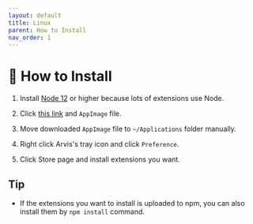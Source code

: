 ```yaml
---
layout: default
title: Linux
parent: How to Install
nav_order: 1
---
```


# 🌈 How to Install

1. Install [Node 12](https://nodejs.org/ko/download/) or higher because lots of extensions use Node.

2. Click [this link](https://github.com/jopemachine/arvis/releases) and `AppImage` file.

3. Move downloaded `AppImage` file to `~/Applications` folder manually.

4. Right click Arvis's tray icon and click `Preference`.

5. Click Store page and install extensions you want.

## Tip

* If the extensions you want to install is uploaded to npm, you can also install them by `npm install` command.
